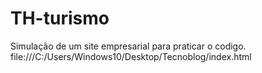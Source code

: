 # TH-turismo
Simulação de um site empresarial para praticar o codigo.
file:///C:/Users/Windows10/Desktop/Tecnoblog/index.html

